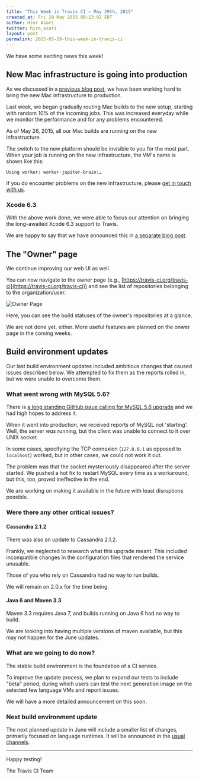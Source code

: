 ```yaml
---
title: "This Week in Travis CI — May 29th, 2015"
created_at: Fri 29 May 2015 09:13:02 EDT
author: Hior Asari
twitter: hiro_asari
layout: post
permalink: 2015-05-29-this-week-in-travis-ci
---
```


We have some exciting news this week!

## New Mac infrastructure is going into production

As we discussed in a [previous blog post](/2015-04-20-state-of-the-mac-infrastructure-on-travis-ci/),
we have been working hard to bring the new Mac infrastructure to production.

Last week, we began gradually routing Mac builds to the new setup, starting with
random 10% of the incoming jobs.
This was increased everyday while we monitor the performance and for any problems encountered.

As of May 26, 2015, all our Mac builds are running on the new infrastructure.

The switch to the new platform should be invisible to you for the most part.
When your job is running on the new infrastructure, the VM's name is shown like this:

```
Using worker: worker-jupiter-brain:…
```

If you do encounter problems on the new infrastructure,
please <a href="mailto:support@travis-ci.com">get in touch with us</a>.

### Xcode 6.3

With the above work done, we were able to focus our attention on bringing the long-awaited
Xcode 6.3 support to Travis.

We are happy to say that we have announced this in [a separate blog post](/2015-05-26-xcode-63-beta-general-availability/).

## The "Owner" page

We continue improving our web UI as well.

You can now navigate to the owner page (e.g., [https://travis-ci.org/travis-ci](https://travis-ci.org/travis-ci))
and see the list of repositories belonging to the organization/user.

![Owner Page](https://cloud.githubusercontent.com/assets/25666/7687475/8b7c2b96-fd6b-11e4-8438-cf4af2ff6e9e.png)

Here, you can see the build statuses of the owner's repositories at a glance.

We are not done yet, either.
More useful features are planned on the onwer page in the coming weeks.

## Build environment updates

Our last build environment updates included ambitious changes
that caused issues described below.
We attempted to fix them as the reports rolled in, but
we were unable to overcome them.

### What went wrong with MySQL 5.6?

There is [a long standing GitHub issue calling for MySQL 5.6 upgrade](https://github.com/travis-ci/travis-ci/issues/1986)
and we had high hopes to address it.

When it went into production, we received reports of MySQL not 'starting'.
Well, the server *was* running, but the client was unable to connect to it over
UNIX socket.

In some cases, specifying the TCP connexion (`127.0.0.1` as opposed to `localhost`) worked,
but in other cases, we could not work it out.

The problem was that the socket mysteriously disappeared after the server started.
We pushed a hot fix to restart MySQL every time as a workaround, but this, too,
proved ineffective in the end.

We are working on making it available in the future with least
disruptions possible.

### Were there any other critical issues?

#### Cassandra 2.1.2

There was also an update to Cassandra 2.1.2.

Frankly, we neglected to research what this upgrade meant.
This included incompatible changes in the configuration files that
rendered the service unusable.

Those of you who rely on Cassandra had no way to run builds.

We will remain on 2.0.x for the time being.

#### Java 6 and Maven 3.3

Maven 3.3 requires Java 7, and builds running on Java 6 had
no way to build.

We are looking into having multiple versions of maven available,
but this may not happen for the June updates.

### What are we going to do now?

The stable build environment is the foundation of a CI service.

To improve the update process, we plan to expand our tests to include "beta" period,
during which users can test the next generation image on the selected few
language VMs and report issues.

We will have a more detailed announcement on this soon.

### Next build environment update

The next planned update in June will include a smaller list of changes, primarily focused on language runtimes.
It will be announced in the [usual channels](http://docs.travis-ci.com/user/build-environment-updates/).

----

Happy testing!

The Travis CI Team
